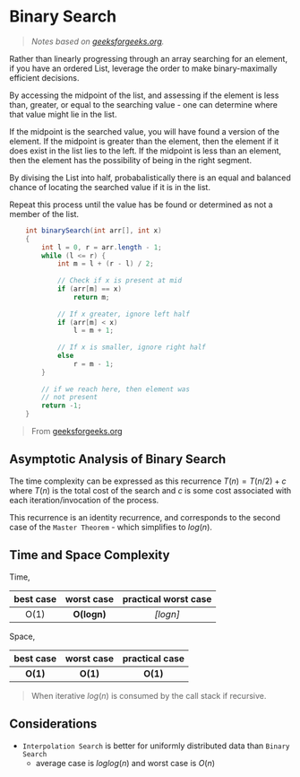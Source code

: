 # Binary Search
> _Notes based on [geeksforgeeks.org][1]._ <br>

Rather than linearly progressing through an array searching for an element, if you have an ordered List, leverage the order to make binary-maximally efficient decisions.

By accessing the midpoint of the list, and assessing if the element is less than, greater, or equal to the searching value - one can determine where that value might lie in the list.

If the midpoint is the searched value, you will have found a version of the element.
If the midpoint is greater than the element, then the element if it does exist in the list lies to the left.
If the midpoint is less than an element, then the element has the possibility of being in the right segment.

By divising the List into half, probabalistically there is an equal and balanced chance of locating the searched value if it is in the list.

Repeat this process until the value has be found or determined as not a member of the list.

```java
    int binarySearch(int arr[], int x) 
    { 
        int l = 0, r = arr.length - 1; 
        while (l <= r) { 
            int m = l + (r - l) / 2; 
  
            // Check if x is present at mid 
            if (arr[m] == x) 
                return m; 
  
            // If x greater, ignore left half 
            if (arr[m] < x) 
                l = m + 1; 
  
            // If x is smaller, ignore right half 
            else
                r = m - 1; 
        } 
  
        // if we reach here, then element was 
        // not present 
        return -1; 
    }
```
> From [geeksforgeeks.org][1]

## Asymptotic Analysis of Binary Search
The time complexity can be expressed as this recurrence $`T(n) = T(n/2) + c`$ where $`T(n)`$ is the total cost of the search and $`c`$ is some cost associated with each iteration/invocation of the process.

This recurrence is an identity recurrence, and corresponds to the second case of the `Master Theorem` - which simplifies to $`log(n)`$.

## Time and Space Complexity
Time,

best case | worst case | practical worst case
:---: | :---: | :---:
O(1) | __O(logn)__ | _[logn]_

Space,

best case | worst case | practical case
:---: | :---: | :---:
__O(1)__ | __O(1)__ | __O(1)__
> When iterative
> $`log(n)`$ is consumed by the call stack if recursive.

## Considerations
- `Interpolation Search` is better for uniformly distributed data than `Binary Search`
    - average case is $`loglog(n)`$ and worst case is $`O(n)`$

[1]: https://www.geeksforgeeks.org/binary-search/